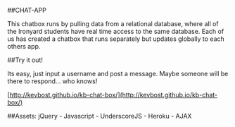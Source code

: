 ##CHAT-APP

This chatbox runs by pulling data from a relational database, where all of the Ironyard students have real time access to the same database. Each of us has created a chatbox that runs separately but updates globally to each others app.

##Try it out!

Its easy, just input a username and post a message. Maybe someone will be there to respond... who knows!

[http://kevbost.github.io/kb-chat-box/](http://kevbost.github.io/kb-chat-box/)

##Assets:
jQuery - Javascript - UnderscoreJS - Heroku - AJAX